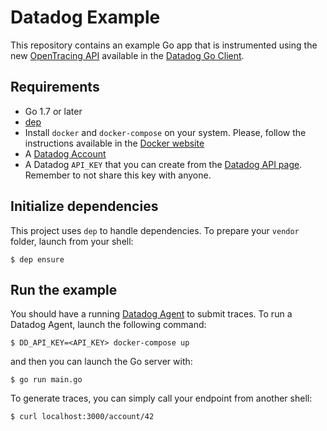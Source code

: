 # Datadog Example

This repository contains an example Go app that is instrumented using the new
[OpenTracing API][1] available in the [Datadog Go Client][2].

## Requirements

* Go 1.7 or later
* [dep](https://github.com/golang/dep)
* Install ``docker`` and ``docker-compose`` on your system. Please, follow the instructions available
  in the [Docker website](https://www.docker.com/community-edition)
* A [Datadog Account](https://app.datadoghq.com/signup)
* A Datadog ``API_KEY`` that you can create from the [Datadog API page](https://app.datadoghq.com/account/settings#api).
  Remember to not share this key with anyone.

## Initialize dependencies

This project uses `dep` to handle dependencies. To prepare your `vendor` folder,
launch from your shell:

    $ dep ensure

## Run the example

You should have a running [Datadog Agent](https://github.com/DataDog/dd-agent) to submit traces.
To run a Datadog Agent, launch the following command:

    $ DD_API_KEY=<API_KEY> docker-compose up

and then you can launch the Go server with:

    $ go run main.go

To generate traces, you can simply call your endpoint from another shell:

    $ curl localhost:3000/account/42

[1]: https://github.com/opentracing/opentracing-go
[2]: https://github.com/DataDog/dd-trace-go
